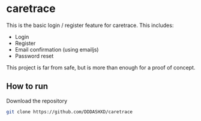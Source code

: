 # caretrace
This is the basic login / register feature for caretrace.
This includes:
* Login
* Register
* Email confirmation (using emailjs)
* Password reset

This project is far from safe, but is more than enough for a proof of concept.

## How to run
Download the repository
```sh
git clone https://github.com/DDDASHXD/caretrace
```
